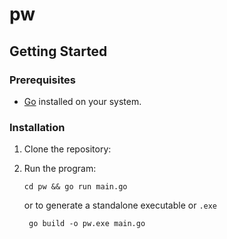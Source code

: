 # pw

## **Getting Started**

### **Prerequisites**

- [Go](https://go.dev/dl/) installed on your system.

### **Installation**

1. Clone the repository:

2. Run the program:
   ```
   cd pw && go run main.go
   ```
   or to generate a standalone executable or `.exe`
   ```
    go build -o pw.exe main.go
   ```
